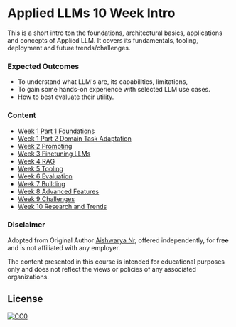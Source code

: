 # Applied LLMs 10 Week Intro

This is a short intro ton the foundations, architectural basics, applications and concepts of Applied LLM. It covers its fundamentals, tooling, deployment and future trends/challenges.

### Expected Outcomes

- To understand what LLM's are, its capabilities, limitations,
- To gain some hands-on experience with selected LLM use cases.
- How to best evaluate their utility.


### Content

- [Week 1 Part 1 Foundations](https://github.com/ginobaltazar7/66daysofdata/blob/master/GenAI/free_courses/Applied_LLMs_Intro/week1_part1_foundations.md)
- [Week 1 Part 2 Domain Task Adaptation](https://github.com/ginobaltazar7/66daysofdata/blob/master/GenAI/free_courses/Applied_LLMs_Intro/week1_part2_domain_task_adaptation.md)
- [Week 2 Prompting](https://github.com/ginobaltazar7/66daysofdata/blob/master/GenAI/free_courses/Applied_LLMs_Intro/week2_prompting.md)
- [Week 3 Finetuning LLMs](https://github.com/ginobaltazar7/66daysofdata/blob/master/GenAI/free_courses/Applied_LLMs_Intro/week3_finetuning_llms.md)
- [Week 4 RAG](https://github.com/ginobaltazar7/66daysofdata/blob/master/GenAI/free_courses/Applied_LLMs_Intro/week4_RAG.md)
- [Week 5 Tooling](https://github.com/ginobaltazar7/66daysofdata/blob/master/GenAI/free_courses/Applied_LLMs_Intro/week5_tools_for_LLM_apps.md)
- [Week 6 Evaluation](https://github.com/ginobaltazar7/66daysofdata/blob/master/GenAI/free_courses/Applied_LLMs_Intro/week6_llm_evaluation.md)
- [Week 7 Building](https://github.com/ginobaltazar7/66daysofdata/blob/master/GenAI/free_courses/Applied_LLMs_Intro/week7_build_llm_app.md)
- [Week 8 Advanced Features](https://github.com/ginobaltazar7/66daysofdata/blob/master/GenAI/free_courses/Applied_LLMs_Intro/week8_advanced_features.md)
- [Week 9 Challenges](https://github.com/ginobaltazar7/66daysofdata/blob/master/GenAI/free_courses/Applied_LLMs_Intro/week9_challenges_with_llms.md)
- [Week 10 Research and Trends](https://github.com/ginobaltazar7/66daysofdata/blob/master/GenAI/free_courses/Applied_LLMs_Intro/week10_research_trends.md)

### Disclaimer

Adopted from Original Author [Aishwarya Nr](https://www.linkedin.com/in/areganti/), offered independently, for **free** and is not affiliated with any employer. 

The content presented in this course is intended for educational purposes only and does not reflect the views or policies of any associated organizations.

## License

[![CC0](https://i.creativecommons.org/p/zero/1.0/88x31.png)](https://creativecommons.org/publicdomain/zero/1.0/)

